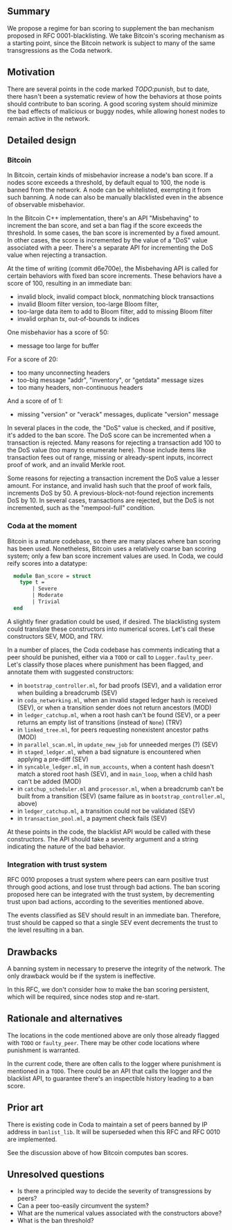 ## Summary

We propose a regime for ban scoring to supplement the ban mechanism
proposed in RFC 0001-blacklisting. We take Bitcoin's scoring mechanism
as a starting point, since the Bitcoin network is subject to many of the
same transgressions as the Coda network.

## Motivation

There are several points in the code marked *TODO:punish*, but to
date, there hasn't been a systematic review of how the behaviors at
those points should contribute to ban scoring. A good scoring system
should minimize the bad effects of malicious or buggy nodes, while
allowing honest nodes to remain active in the network.

## Detailed design

### Bitcoin

In Bitcoin, certain kinds of misbehavior increase a node's ban score.
If a nodes score exceeds a threshold, by default equal to 100, the
node is banned from the network. A node can be whitelisted, exempting
it from such banning.  A node can also be manually blacklisted even in
the absence of observable misbehavior.

In the Bitcoin C++ implementation, there's an API "Misbehaving" to
increment the ban score, and set a ban flag if the score exceeds the
threshold. In some cases, the ban score is incremented by a fixed
amount. In other cases, the score is incremented by the value of a
"DoS" value associated with a peer. There's a separate API for
incrementing the DoS value when rejecting a transaction.

At the time of writing (commit d6e700e), the Misbehaving API is called for certain
behaviors with fixed ban score increments. These behaviors have a score of 100,
resulting in an immediate ban:

- invalid block, invalid compact block, nonmatching block transactions
- invalid Bloom filter version, too-large Bloom filter,
- too-large data item to add to Bloom filter, add to missing Bloom filter
- invalid orphan tx, out-of-bounds tx indices

One misbehavior has a score of 50:

- message too large for buffer

For a score of 20:

- too many unconnecting headers
- too-big message "addr", "inventory", or "getdata" message sizes
- too many headers, non-continuous headers

And a score of of 1:

 - missing "version" or "verack" messages, duplicate "version" message

In several places in the code, the "DoS" value is checked, and if
positive, it's added to the ban score.  The DoS score can be
incremented when a transaction is rejected. Many reasons for rejecting
a transaction add 100 to the DoS value (too many to enumerate
here). Those include items like transaction fees out of range, missing
or already-spent inputs, incorrect proof of work, and an invalid
Merkle root.

Some reasons for rejecting a transaction increment the DoS value a
lesser amount. For instance, and invalid hash such that the proof of
work fails, increments DoS by 50. A previous-block-not-found rejection
increments DoS by 10. In several cases, transactions are rejected, but
the DoS is not incremented, such as the "mempool-full" condition.

### Coda at the moment

Bitcoin is a mature codebase, so there are many places where ban scoring has been
used. Nonetheless, Bitcoin uses a relatively coarse ban scoring system; only
a few ban score increment values are used. In Coda, we could reify scores into a
datatype:

```ocaml
  module Ban_score = struct
    type t =
        | Severe
        | Moderate
        | Trivial
  end
```
A slightly finer gradation could be used, if desired. The blacklisting system
could translate these constructors into numerical scores. Let's call these
constructors SEV, MOD, and TRV.

In a number of places, the Coda codebase has comments indicating that
a peer should be punished, either via a `TODO` or call to `Logger.faulty_peer`.
Let's classify those places where punishment has been flagged, and annotate
them with suggested constructors:

- in `bootstrap_controller.ml`, for bad proofs (SEV), and a validation error when
    building a breadcrumb (SEV)
- in `coda_networking.ml`, when an invalid staged ledger hash is received (SEV), or
    when a transition sender does not return ancestors (MOD)
- in `ledger_catchup.ml`, when a root hash can't be found (SEV), or a peer returns an empty list
    of transitions (instead of `None`) (TRV)
- in `linked_tree.ml`, for peers requesting nonexistent ancestor paths (MOD)
- in `parallel_scan.ml`, in `update_new_job` for unneeded merges (?) (SEV)
- in `staged_ledger.ml`, when a bad signature is encountered when applying a pre-diff (SEV)
- in `syncable_ledger.ml`, in `num_accounts`, when a content hash doesn't match a stored root hash (SEV),
    and in `main_loop`, when a child hash can't be added (MOD)
- in `catchup_scheduler.ml` and `processor.ml`, when a breadcrumb can't be built from a
    transition (SEV) (same failure as in `bootstrap_controller.ml`, above)
- in `ledger_catchup.ml`, a transition could not be validated (SEV)
- in `transaction_pool.ml`, a payment check fails (SEV)

At these points in the code, the blacklist API would be called with these constructors. The
API should take a severity argument and a string indicating the nature of the
bad behavior.

### Integration with trust system

RFC 0010 proposes a trust system where peers can earn positive trust
through good actions, and lose trust through bad actions. The ban
scoring proposed here can be integrated with the trust system, by
decrementing trust upon bad actions, according to the severities
mentioned above.

The events classified as SEV should result in an immediate
ban. Therefore, trust should be capped so that a single SEV event
decrements the trust to the level resulting in a ban.

## Drawbacks

A banning system in necessary to preserve the integrity of the
network. The only drawback would be if the system is ineffective.

In this RFC, we don't consider how to make the ban scoring persistent,
which will be required, since nodes stop and re-start.

## Rationale and alternatives

The locations in the code mentioned above are only those already
flagged with `TODO` or `faulty_peer`. There may be other code
locations where punishment is warranted.

In the current code, there are often calls to the logger where
punishment is mentioned in a `TODO`.  There could be an API that calls
the logger and the blacklist API, to guarantee there's an inspectible
history leading to a ban score.

## Prior art

There is existing code in Coda to maintain a set of peers banned by IP address in
`banlist_lib`. It will be superseded when this RFC and RFC 0010 are implemented.

See the discussion above of how Bitcoin computes ban scores.

## Unresolved questions

- Is there a principled way to decide the severity of transgressions by peers?
- Can a peer too-easily circumvent the system?
- What are the numerical values associated with the constructors above?
- What is the ban threshold?
